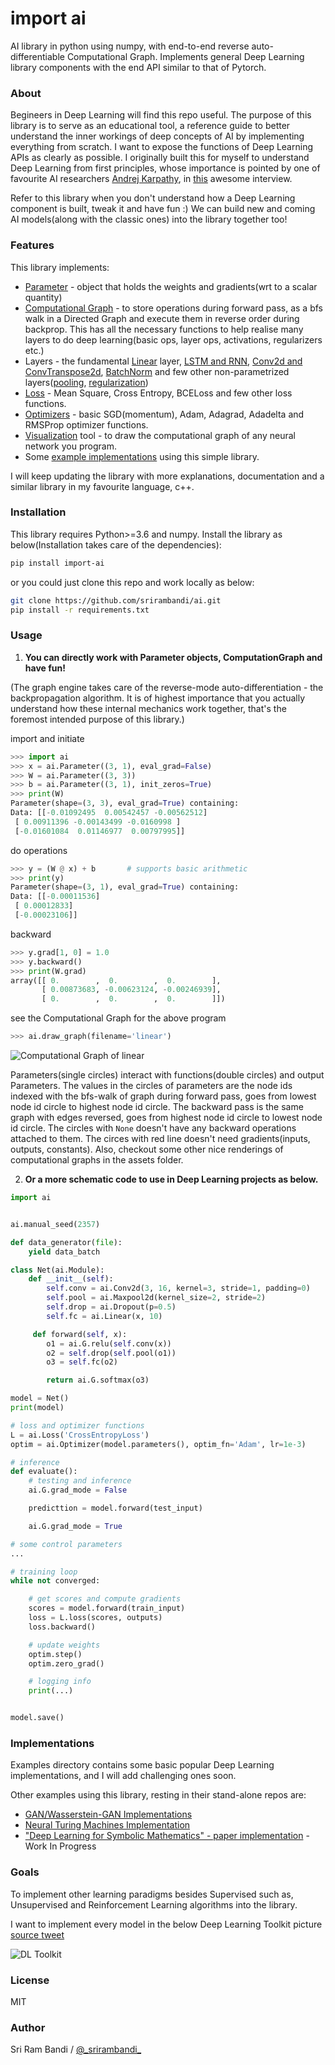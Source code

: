 # import ai

AI library in python using numpy, with end-to-end reverse auto-differentiable Computational Graph. Implements general Deep Learning library components with the end API similar to that of Pytorch.

### About

Begineers in Deep Learning will find this repo useful. The purpose of this library is to serve as an educational tool, a reference guide to better understand the inner workings of deep concepts of AI by implementing everything from scratch. I want to expose the functions of Deep Learning APIs as clearly as possible. I originally built this for myself to understand Deep Learning from first principles, whose importance is pointed by one of favourite AI researchers [Andrej Karpathy](https://twitter.com/karpathy), in [this](https://youtu.be/_au3yw46lcg?t=786) awesome interview.

Refer to this library when you don't understand how a Deep Learning component is built, tweak it and have fun :) We can build new and coming AI models(along with the classic ones) into the library together too!

### Features

This library implements:
  - [Parameter](https://github.com/srirambandi/ai/blob/master/ai/parameter.py) - object that holds the weights and gradients(wrt to a scalar quantity)
  - [Computational Graph](https://github.com/srirambandi/ai/blob/master/ai/graph.py) - to store operations during forward pass, as a bfs walk in a Directed Graph and execute them in reverse order during backprop. This has all the necessary functions to help realise many layers to do deep learning(basic ops, layer ops, activations, regularizers etc.)
  - Layers - the fundamental [Linear](https://github.com/srirambandi/ai/blob/master/ai/linear.py) layer, [LSTM and RNN](https://github.com/srirambandi/ai/blob/master/ai/sequential_models.py), [Conv2d and ConvTranspose2d](https://github.com/srirambandi/ai/blob/master/ai/convolutional.py), [BatchNorm](https://github.com/srirambandi/ai/blob/master/ai/batch_norm.py) and few other non-parametrized layers([pooling](https://github.com/srirambandi/ai/blob/master/ai/pooling.py), [regularization](https://github.com/srirambandi/ai/blob/master/ai/regularization.py))
  - [Loss](https://github.com/srirambandi/ai/blob/master/ai/loss.py) - Mean Square, Cross Entropy, BCELoss and few other loss functions.
  - [Optimizers](https://github.com/srirambandi/ai/blob/master/ai/optimizer.py) - basic SGD(momentum), Adam, Adagrad, Adadelta and RMSProp optimizer functions.
  - [Visualization](https://github.com/srirambandi/ai/blob/master/ai/utils.py#L7) tool - to draw the computational graph of any neural network you program.
  - Some [example implementations](https://github.com/srirambandi/ai/tree/master/examples) using this simple library.

I will keep updating the library with more explanations, documentation and a similar library in my favourite language, c++.

### Installation

This library requires Python>=3.6 and numpy. Install the library as below(Installation takes care of the dependencies):

````bash
pip install import-ai
````

or you could just clone this repo and work locally as below:

````bash
git clone https://github.com/srirambandi/ai.git
pip install -r requirements.txt
````

### Usage

1. **You can directly work with Parameter objects, ComputationGraph and have fun!**

(The graph engine takes care of the reverse-mode auto-differentiation - the backpropagation algorithm. It is of highest importance that you actually understand how these internal mechanics work together, that's the foremost intended purpose of this library.)

import and initiate
````python
>>> import ai
>>> x = ai.Parameter((3, 1), eval_grad=False)
>>> W = ai.Parameter((3, 3))
>>> b = ai.Parameter((3, 1), init_zeros=True)
>>> print(W)
Parameter(shape=(3, 3), eval_grad=True) containing:
Data: [[-0.01092495  0.00542457 -0.00562512]
 [ 0.00911396 -0.00143499 -0.0160998 ]
 [-0.01601084  0.01146977  0.00797995]]
````
do operations
````python
>>> y = (W @ x) + b       # supports basic arithmetic
>>> print(y)
Parameter(shape=(3, 1), eval_grad=True) containing:
Data: [[-0.00011536]
 [ 0.00012833]
 [-0.00023106]]
````
backward
````python
>>> y.grad[1, 0] = 1.0
>>> y.backward()
>>> print(W.grad)
array([[ 0.        ,  0.        ,  0.        ],
       [ 0.00873683, -0.00623124, -0.00246939],
       [ 0.        ,  0.        ,  0.        ]])
````
see the Computational Graph for the above program
````python
>>> ai.draw_graph(filename='linear')
````
![Computational Graph of linear](/assets/linear.svg)


Parameters(single circles) interact with functions(double circles) and output Parameters. The values in the circles of parameters are the node ids indexed with the bfs-walk of graph during forward pass, goes from lowest node id circle to highest node id circle. The backward pass is the same graph with edges reversed, goes from highest node id circle to lowest node id circle. The circles with ````None```` doesn't have any backward operations attached to them. The circes with red line doesn't need gradients(inputs, outputs, constants). Also, checkout some other nice renderings of computational graphs in the assets folder.


2. **Or a more schematic code to use in Deep Learning projects as below.**


````python
import ai


ai.manual_seed(2357)

def data_generator(file):
    yield data_batch

class Net(ai.Module):
    def __init__(self):
        self.conv = ai.Conv2d(3, 16, kernel=3, stride=1, padding=0)
        self.pool = ai.Maxpool2d(kernel_size=2, stride=2)
        self.drop = ai.Dropout(p=0.5)
        self.fc = ai.Linear(x, 10)

     def forward(self, x):
        o1 = ai.G.relu(self.conv(x))
        o2 = self.drop(self.pool(o1))
        o3 = self.fc(o2)

        return ai.G.softmax(o3)

model = Net()
print(model)

# loss and optimizer functions
L = ai.Loss('CrossEntropyLoss')
optim = ai.Optimizer(model.parameters(), optim_fn='Adam', lr=1e-3)

# inference
def evaluate():
    # testing and inference
    ai.G.grad_mode = False

    predicttion = model.forward(test_input)

    ai.G.grad_mode = True

# some control parameters
...

# training loop
while not converged:

    # get scores and compute gradients
    scores = model.forward(train_input)
    loss = L.loss(scores, outputs)
    loss.backward()

    # update weights
    optim.step()
    optim.zero_grad()

    # logging info
    print(...)


model.save()
````

### Implementations

Examples directory contains some basic popular Deep Learning implementations, and I will add challenging ones soon.

Other examples using this library, resting in their stand-alone repos are:

  * [GAN/Wasserstein-GAN Implementations](https://github.com/srirambandi/GAN)
  * [Neural Turing Machines Implementation](https://github.com/srirambandi/NTM)
  * ["Deep Learning for Symbolic Mathematics" - paper implementation](https://github.com/srirambandi/symbolic-mathematics) - Work In Progress

### Goals

To implement other learning paradigms besides Supervised such as, Unsupervised and Reinforcement Learning algorithms into the library.

I want to implement every model in the below Deep Learning Toolkit picture [source tweet](https://twitter.com/OriolVinyalsML/status/1212422497339105280?s=20)

![DL Toolkit](/assets/dl_toolbox.jpeg)

### License

MIT

### Author

Sri Ram Bandi / [@\_srirambandi\_](https://twitter.com/_srirambandi_)
